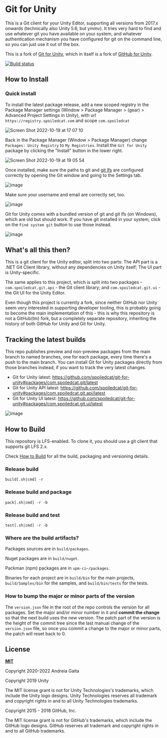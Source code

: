 # Git for Unity

This is a Git client for your Unity Editor, supporting all versions from 2017.x onwards (technically also Unity 5.6, but ymmv). It tries very hard to find and use whatever git you have available on your system, and whatever authentication mechanism you have configured for git on the command line, so you can just use it out of the box.

This is a fork of [Git for Unity](https://github.com/unity-technologies/git-for-unity), which in itself is a fork of [GitHub for Unity](https://github.com/github-for-unity/Unity).

[![Build status](https://ci.appveyor.com/api/projects/status/8l2f8numfkp6yhnw?svg=true)](https://ci.appveyor.com/project/shana/git-for-unity)

## How to Install

### Quick install

To install the latest package release, add a new scoped registry in the Package Manager settings (Window > Package Manager > (gear) > Advanced Project Settings in Unity), with url `https://registry.spoiledcat.com` and scope `com.spoiledcat`

![Screen Shot 2022-10-19 at 17 07 10](https://user-images.githubusercontent.com/310137/196755895-a2865ae3-70bd-45cc-816d-535b46f09034.png)

Back in the Package Manager (Window > Package Manager) change `Packages: Unity Registry` to `My Registries`. Install the `Git for Unity` package by clicking the "Install" button in the lower right.

![Screen Shot 2022-10-19 at 19 05 54](https://user-images.githubusercontent.com/310137/196757921-57d29b3f-3376-45ba-8476-c5e1f1c505b6.png)

Once installed, make sure the paths to git and [git lfs](https://git-lfs.com/) are configured correctly by opening the Git window and going to the Settings tab.

![image](https://user-images.githubusercontent.com/310137/196758333-178c9561-77fa-4d5b-8ee4-7113c4d8a1dd.png)

Make sure your username and email are correctly set, too.

![image](https://user-images.githubusercontent.com/310137/196758888-7118b3c6-bdbf-46c0-aaf7-68da7433a723.png)

Git for Unity comes with a bundled version of git and git lfs (on Windows), which are old but should work. If you have git installed in your system, click on the `Find system git` button to use those instead.

![image](https://user-images.githubusercontent.com/310137/196759278-d0ab5441-1992-40a7-92d8-bbd4ff38ed38.png)

## What's all this then?

This is a git client for the Unity editor, split into two parts: The API part is a .NET Git Client library, without any dependencies on Unity itself; The UI part is Unity-specific.

The same applies to this project, which is split into two packages - `com.spoiledcat.git.api` - the Git client library; and `com.spoiledcat.git.ui` - the Git UI for the Unity Editor.

Even though this project is currently a fork, since neither GitHub nor Unity seem very interested in supporting developer tooling, this is probably going to become the main implementation of this - this is why this repository is not a GitHub(tm) fork, but a completely separate repository, inheriting the history of both GitHub for Unity and Git for Unity.

## Tracking the latest builds

This repo publishes preview and non-preview packages from the main branch to named branches, one for each package, every time there's a push to the main branch. You can install Git for Unity packages directly from those branches instead, if you want to track the very latest changes.

- Git for Unity latest: https://github.com/spoiledcat/git-for-unity#packages/com.spoiledcat.git/latest
- Git for Unity API latest: https://github.com/spoiledcat/git-for-unity#packages/com.spoiledcat.git.api/latest
- Git for Unity UI latest: https://github.com/spoiledcat/git-for-unity#packages/com.spoiledcat.git.ui/latest

![image](https://user-images.githubusercontent.com/310137/196762066-56e71462-c634-4328-8d0a-00cf2b9e2de9.png)

## How to Build

This repository is LFS-enabled. To clone it, you should use a git client that supports git LFS 2.x.

Check [How to Build](https://raw.githubusercontent.com/spoiledcat/git-for-unity/master/BUILD.md) for all the build, packaging and versioning details.

### Release build 

`build[.sh|cmd] -r`

### Release build and package

`pack[.sh|cmd] -r -b`

### Release build and test

`test[.sh|cmd] -r -b`


### Where are the build artifacts?

Packages sources are in `build/packages`.

Nuget packages are in `build/nuget`.

Packman (npm) packages are in `upm-ci~/packages`.

Binaries for each project are in `build/bin` for the main projects, `build/Samples/bin` for the samples, and `build/bin/tests` for the tests.

### How to bump the major or minor parts of the version

The `version.json` file in the root of the repo controls the version for all packages.
Set the major and/or minor number in it and **commit the change** so that the next build uses the new version.
The patch part of the version is the height of the commit tree since the last manual change of the `version.json`
file, so once you commit a change to the major or minor parts, the patch will reset back to 0.

## License

**[MIT](LICENSE)**

Copyright 2020-2022 Andreia Gaita

Copyright 2019 Unity

The MIT license grant is not for Unity Technologies's trademarks, which include the Unity logo designs. Unity Technologies reserves all trademark and copyright rights in and to all Unity Technologies trademarks.

Copyright 2015 - 2018 GitHub, Inc.

The MIT license grant is not for GitHub's trademarks, which include the GitHub logo designs. GitHub reserves all trademark and copyright rights in and to all GitHub trademarks.
